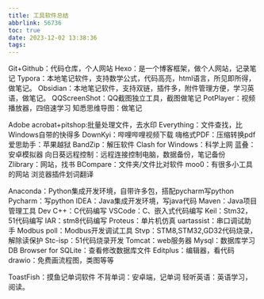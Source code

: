```yaml
---
title: 工具软件总结
abbrlink: 56736
toc: true
date: 2023-12-02 13:38:36
tags:
---
```

Git+Github：代码仓库，个人网站
Hexo：是一个博客框架，做个人网站，记录笔记
Typora：本地笔记软件，支持数学公式，代码高亮，html语言，所见即所得，做笔记。
Obsidian：本地笔记软件，支持双链，插件多，附件管理方便，学习英语，做笔记。
QQScreenShot：QQ截图独立工具，截图做笔记
PotPlayer：视频播放器，四倍速学习
知悉思维导图：做笔记


Adobe acrobat+pitshop:批量处理文件，去水印
Everything：文件查找，比Windows自带的快得多
DownKyi：哔哩哔哩视频下载
嗨格式PDF：压缩转换pdf
爱思助手：苹果越狱
BandZip：解压软件
Clash for Windows：科学上网
蓝叠：安卓模拟器
向日葵远程控制：远程连接控制电脑，数据备份，笔记备份
Zlibrary：网站，找书
BCompare：文件夹/文件比对软件
moo0：有很多小工具的网站
浏览器插件划词翻译


Anaconda：Python集成开发环境，自带许多包，搭配pycharm写python
Pycharm：写python
IDEA：Java集成开发环境，写java代码
Maven：Java项目管理工具
Dev C++：C代码编写
VSCode：C、嵌入式代码编写
Keil：Stm32，51代码编写
IAR：stm8代码编写
Proteus：单片机仿真
uartassist：串口调试助手
Modbus poll：Modbus开发调试工具
Stvp：STM8,STM32,GD32代码烧录，解除读保护
Stc-isp：51代码烧录开发
Tomcat：web服务器
Mysql：数据库学习
DB Browser for SQLite：查看修改数据库文件
Editplus：编辑器，看代码
drawio：免费画流程图，类图等等


ToastFish：摸鱼记单词软件
不背单词：安卓端，记单词
轻听英语：英语学习，阅读。




